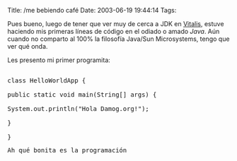 Title: /me bebiendo café
Date: 2003-06-19 19:44:14
Tags: 

Pues bueno, luego de tener que ver muy de cerca a JDK en <a href="http://web.archive.org/web/20030719200405/http://vitalis.com.mx/">Vitalis</a>, estuve haciendo mis primeras líneas de código en el odiado o amado <em>Java</em>. Aún cuando no comparto al 100% la filosofía Java/Sun Microsystems, tengo que ver qué onda.

Les presento mi primer programita:
<pre>

class HelloWorldApp {

public static void main(String[] args) {

System.out.println("Hola Damog.org!");

}

}</pre>
<pre>Ah qué bonita es la programación</pre>
